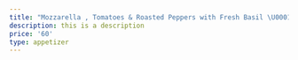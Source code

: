```yaml
---
title: "Mozzarella , Tomatoes & Roasted Peppers with Fresh Basil \U0001F33F Platter             "
description: this is a description
price: '60'
type: appetizer
---
```


